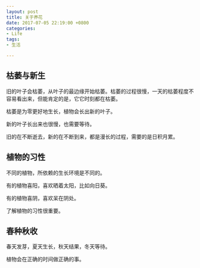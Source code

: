 ```yaml
---
layout: post
title: 关于养花
date: 2017-07-05 22:19:00 +0800
categories:
- Life
tags:
- 生活

---
```


## 枯萎与新生

旧的叶子会枯萎，从叶子的最边缘开始枯萎。枯萎的过程很慢，一天的枯萎程度不容易看出来，但能肯定的是，它它时刻都在枯萎。

枯萎是为零更好地生长，植物会长出新的叶子。

新的叶子长出来也很慢，也需要等待。

旧的在不断逝去，新的在不断到来，都是漫长的过程，需要的是日积月累。


## 植物的习性

不同的植物，所依赖的生长环境是不同的。

有的植物喜阳，喜欢晒着太阳，比如向日葵。

有的植物喜阴，喜欢呆在阴处。

了解植物的习性很重要。

## 春种秋收

春天发芽，夏天生长，秋天结果，冬天等待。

植物会在正确的时间做正确的事。
